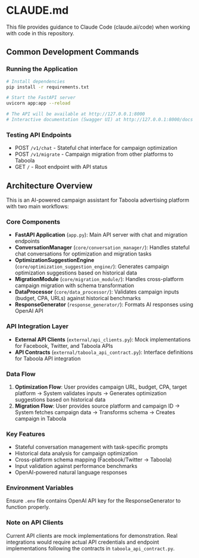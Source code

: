 # CLAUDE.md

This file provides guidance to Claude Code (claude.ai/code) when working with code in this repository.

## Common Development Commands

### Running the Application
```bash
# Install dependencies
pip install -r requirements.txt

# Start the FastAPI server
uvicorn app:app --reload

# The API will be available at http://127.0.0.1:8000
# Interactive documentation (Swagger UI) at http://127.0.0.1:8000/docs
```

### Testing API Endpoints
- POST `/v1/chat` - Stateful chat interface for campaign optimization
- POST `/v1/migrate` - Campaign migration from other platforms to Taboola
- GET `/` - Root endpoint with API status

## Architecture Overview

This is an AI-powered campaign assistant for Taboola advertising platform with two main workflows:

### Core Components
- **FastAPI Application** (`app.py`): Main API server with chat and migration endpoints
- **ConversationManager** (`core/conversation_manager/`): Handles stateful chat conversations for optimization and migration tasks
- **OptimizationSuggestionEngine** (`core/optimization_suggestion_engine/`): Generates campaign optimization suggestions based on historical data
- **MigrationModule** (`core/migration_module/`): Handles cross-platform campaign migration with schema transformation
- **DataProcessor** (`core/data_processor/`): Validates campaign inputs (budget, CPA, URLs) against historical benchmarks
- **ResponseGenerator** (`response_generator/`): Formats AI responses using OpenAI API

### API Integration Layer
- **External API Clients** (`external/api_clients.py`): Mock implementations for Facebook, Twitter, and Taboola APIs
- **API Contracts** (`external/taboola_api_contract.py`): Interface definitions for Taboola API integration

### Data Flow
1. **Optimization Flow**: User provides campaign URL, budget, CPA, target platform → System validates inputs → Generates optimization suggestions based on historical data
2. **Migration Flow**: User provides source platform and campaign ID → System fetches campaign data → Transforms schema → Creates campaign in Taboola

### Key Features
- Stateful conversation management with task-specific prompts
- Historical data analysis for campaign optimization
- Cross-platform schema mapping (Facebook/Twitter → Taboola)
- Input validation against performance benchmarks
- OpenAI-powered natural language responses

### Environment Variables
Ensure `.env` file contains OpenAI API key for the ResponseGenerator to function properly.

### Note on API Clients
Current API clients are mock implementations for demonstration. Real integrations would require actual API credentials and endpoint implementations following the contracts in `taboola_api_contract.py`.